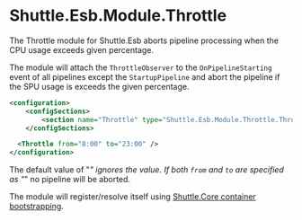 # Shuttle.Esb.Module.Throttle

The Throttle module for Shuttle.Esb aborts pipeline processing when the CPU usage exceeds given percentage.

The module will attach the `ThrottleObserver` to the `OnPipelineStarting` event of all pipelines except the `StartupPipeline` and abort the pipeline if the SPU usage is exceeds the given percentage.

```xml
<configuration>
	<configSections>
		<section name="Throttle" type="Shuttle.Esb.Module.Throttle.ThrottleSection, Shuttle.Esb.Module.Throttle"/>
	</configSections>

  <Throttle from="8:00" to="23:00" />
</configuration>
```

The default value of "*" ignores the value.  If both `from` and `to` are specified as "*" no pipeline will be aborted.

The module will register/resolve itself using [Shuttle.Core container bootstrapping](http://shuttle.github.io/shuttle-core/overview-container/#bootstrapping).